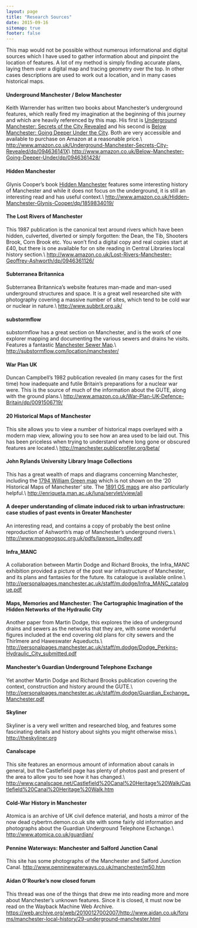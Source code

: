 ```yaml
---
layout: page
title: "Research Sources"
date: 2015-09-16
sitemap: true
footer: false
---
```


This map would not be possible without numerous informational and digital sources which I have used to gather information about and pinpoint the location of features. A lot of my method is simply finding accurate plans, laying them over a digital map and tracing geometry over the top. In other cases descriptions are used to work out a location, and in many cases historical maps.

#### Underground Manchester / Below Manchester
Keith Warrender has written two books about Manchester’s underground features, which really fired my imagination at the beginning of this journey and which are heavily referenced by this map. His first is [Underground Manchester: Secrets of the City Revealed](http://www.amazon.co.uk/Underground-Manchester-Secrets-City-Revealed/dp/094636141X) and his second is [Below Manchester: Going Deeper Under the City](http://www.amazon.co.uk/Below-Manchester-Going-Deeper-Under/dp/0946361428/). Both are very accessible and available to purchase on Amazon at a reasonable price.\\
<http://www.amazon.co.uk/Underground-Manchester-Secrets-City-Revealed/dp/094636141X>\\
<http://www.amazon.co.uk/Below-Manchester-Going-Deeper-Under/dp/0946361428/>

#### Hidden Manchester
Glynis Cooper’s book [Hidden Manchester](http://www.amazon.co.uk/Hidden-Manchester-Glynis-Cooper/dp/1859834019/) features some interesting history of Manchester and while it does not focus on the underground, it is still an interesting read and has useful context.\\
<http://www.amazon.co.uk/Hidden-Manchester-Glynis-Cooper/dp/1859834019/>

#### The Lost Rivers of Manchester
This 1987 publication is the canonical text around rivers which have been hidden, culverted, diverted or simply forgotten: the Dean, the Tib, Shooters Brook, Corn Brook etc. You won’t find a digital copy and real copies start at £40, but there is one available for on site reading in Central Libraries local history section.\\
<http://www.amazon.co.uk/Lost-Rivers-Manchester-Geoffrey-Ashworth/dp/0946361126/>

#### Subterranea Britannica
Subterranea Britannica’s website features man-made and man-used underground structures and space. It is a great well researched site with photography covering a massive number of sites, which tend to be cold war or nuclear in nature.\\
<http://www.subbrit.org.uk/>

#### substormflow
substormflow has a great section on Manchester, and is the work of one explorer mapping and documenting the various sewers and drains he visits. Features a fantastic [Manchester Sewer Map](http://substormflow.com/location/manchester/).\\
<http://substormflow.com/location/manchester/>

#### War Plan UK
Duncan Campbell’s 1982 publication revealed (in many cases for the first time) how inadequate and futile Britain’s preparations for a nuclear war were. This is the source of much of the information about the GUTE, along with the ground plans.\\
<http://www.amazon.co.uk/War-Plan-UK-Defence-Britain/dp/0091506719/>

#### 20 Historical Maps of Manchester
This site allows you to view a number of historical maps overlayed with a modern map view, allowing you to see how an area used to be laid out. This has been priceless when trying to understand where long gone or obscured features are located.\\
<http://manchester.publicprofiler.org/beta/>

#### John Rylands University Library Image Collections
This has a great wealth of maps and diagrams concerning Manchester, including the [1794 William Green map](http://enriqueta.man.ac.uk/luna/servlet/detail/maps2~1~1~340688~123190:Manchester-and-Salford?sort=Reference_Number%2CReference_Number%2CReference_Number%2CPage&qvq=q:william%2Bgreen%2Bmap;sort:Reference_Number%2CReference_Number%2CReference_Number%2CPage;lc:maps2~1~1,Manchester~91~1,ManchesterDev~95~2,Man4MedievalVC~4~4,nonconform~91~1,ManchesterDev~93~3,lib1~1~1&mi=0&trs=1#) which is not shown on the ‘20 Historical Maps of Manchester’ site. The [1891 OS maps](http://enriqueta.man.ac.uk/luna/servlet/view/all/what/Maps/Map%20Collection/Manchester/when/1891?sort=Reference_Number,Reference_Number,Page,Page) are also particularly helpful.\\
<http://enriqueta.man.ac.uk/luna/servlet/view/all>

#### A deeper understanding of climate induced risk to urban infrastructure: case studies of past events in Greater Manchester
An interesting read, and contains a copy of probably the best online reproduction of Ashworth’s map of Manchester’s underground rivers.\\
<http://www.mangeogsoc.org.uk/pdfs/lawson_lindley.pdf>

#### Infra_MANC
A collaboration between Martin Dodge and Richard Brooks, the Infra_MANC exhibition provided a picture of the post war infrastructure of Manchester, and its plans and fantasies for the future. Its catalogue is available online.\\
<http://personalpages.manchester.ac.uk/staff/m.dodge/Infra_MANC_catalogue.pdf>

#### Maps, Memories and Manchester: The Cartographic Imagination of the Hidden Networks of the Hydraulic City
Another paper from Martin Dodge, this explores the idea of underground drains and sewers as the networks that they are, with some wonderful figures included at the end covering old plans for city sewers and the Thirlmere and Haweswater Aqueducts.\\ 
<http://personalpages.manchester.ac.uk/staff/m.dodge/Dodge_Perkins-Hydraulic_City_submitted.pdf>

#### Manchester’s Guardian Underground Telephone Exchange
Yet another Martin Dodge and Richard Brooks publication covering the context, construction and history around the GUTE.\\ 
<http://personalpages.manchester.ac.uk/staff/m.dodge/Guardian_Exchange_Manchester.pdf>

#### Skyliner
Skyliner is a very well written and researched blog, and features some fascinating details and history about sights you might otherwise miss.\\
<http://theskyliner.org>

#### Canalscape
This site features an enormous amount of information about canals in general, but the Castlefield page has plenty of photos past and present of the area to allow you to see how it has changed.\\
<http://www.canalscape.net/Castlefield%20Canal%20Heritage%20Walk/Castlefield%20Canal%20Heritage%20Walk.htm>

#### Cold-War History in Manchester
Atomica is an archive of UK civil defence material, and hosts a mirror of the now dead cybertrn.demon.co.uk site with some fairly old information and photographs about the Guardian Underground Telephone Exchange.\\
<http://www.atomica.co.uk/guardian/>

#### Pennine Waterways: Manchester and Salford Junction Canal
This site has some photographs of the Manchester and Salford Junction Canal.
<http://www.penninewaterways.co.uk/manchester/m50.htm>

#### Aidan O’Rourke’s now closed forum
This thread was one of the things that drew me into reading more and more about Manchester’s unknown features. Since it is closed, it must now be read on the Wayback Machine Web Archive.
<https://web.archive.org/web/20100127002007/http://www.aidan.co.uk/forums/manchester-local-history/29-underground-manchester.html>